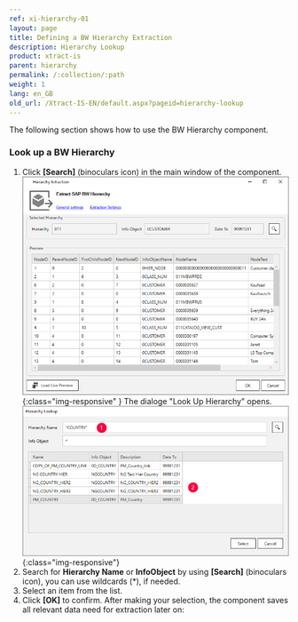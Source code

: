 ```yaml
---
ref: xi-hierarchy-01
layout: page
title: Defining a BW Hierarchy Extraction
description: Hierarchy Lookup
product: xtract-is
parent: hierarchy
permalink: /:collection/:path
weight: 1
lang: en_GB
old_url: /Xtract-IS-EN/default.aspx?pageid=hierarchy-lookup
---
```


The following section shows how to use the BW Hierarchy component.

### Look up a BW Hierarchy

1. Click **[Search]** (binoculars icon) in the main window of the component.
![Hierarchy-Search-02](/img/content/Hierarchy-Search-02.png){:class="img-responsive" }
The dialoge "Look Up Hierarchy" opens.
![Hierarchy-Search-01](/img/content/Hierarchy-Search-01.png){:class="img-responsive"}
3. Search for **Hierarchy Name** or **InfoObject** by using **[Search]** (binoculars icon), you can use wildcards (*), if needed.
4. Select an item from the list. 
5. Click **[OK]** to confirm.
After making your selection, the component saves all relevant data need for extraction later on:

